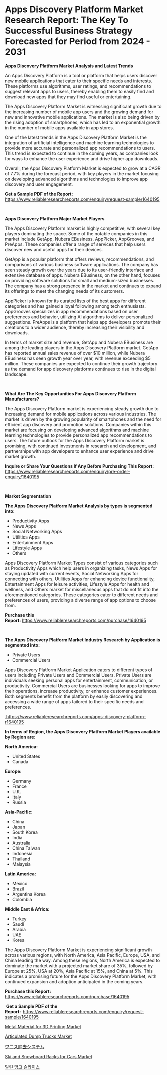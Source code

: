 <p><h1>Apps Discovery Platform Market Research Report: The Key To Successful Business Strategy Forecasted for Period from 2024 - 2031</h1></p><p><strong>Apps Discovery Platform Market Analysis and Latest Trends</strong></p>
<p><p>An Apps Discovery Platform is a tool or platform that helps users discover new mobile applications that cater to their specific needs and interests. These platforms use algorithms, user ratings, and recommendations to suggest relevant apps to users, thereby enabling them to easily find and download new apps that they may find useful or entertaining.</p><p>The Apps Discovery Platform Market is witnessing significant growth due to the increasing number of mobile app users and the growing demand for new and innovative mobile applications. The market is also being driven by the rising adoption of smartphones, which has led to an exponential growth in the number of mobile apps available in app stores.</p><p>One of the latest trends in the Apps Discovery Platform Market is the integration of artificial intelligence and machine learning technologies to provide more accurate and personalized app recommendations to users. This trend is expected to continue in the coming years, as companies look for ways to enhance the user experience and drive higher app downloads.</p><p>Overall, the Apps Discovery Platform Market is expected to grow at a CAGR of 7.7% during the forecast period, with key players in the market focusing on developing advanced algorithms and technologies to improve app discovery and user engagement.</p></p>
<p><strong>Get a Sample PDF of the Report:&nbsp;</strong> <a href="https://www.reliableresearchreports.com/enquiry/request-sample/1640195">https://www.reliableresearchreports.com/enquiry/request-sample/1640195</a></p>
<p>&nbsp;</p>
<p><strong>Apps Discovery Platform Major Market Players</strong></p>
<p><p>The Apps Discovery Platform market is highly competitive, with several key players dominating the space. Some of the notable companies in this market include GetApp, Nubera EBusiness, AppPicker, AppGrooves, and PreApps. These companies offer a range of services that help users discover new and useful apps for their devices.</p><p>GetApp is a popular platform that offers reviews, recommendations, and comparisons of various business software applications. The company has seen steady growth over the years due to its user-friendly interface and extensive database of apps. Nubera EBusiness, on the other hand, focuses on providing software solutions for small and medium-sized businesses. The company has a strong presence in the market and continues to expand its offerings to meet the changing needs of its customers.</p><p>AppPicker is known for its curated lists of the best apps for different categories and has gained a loyal following among tech enthusiasts. AppGrooves specializes in app recommendations based on user preferences and behavior, utilizing AI algorithms to deliver personalized suggestions. PreApps is a platform that helps app developers promote their creations to a wider audience, thereby increasing their visibility and downloads.</p><p>In terms of market size and revenue, GetApp and Nubera EBusiness are among the leading players in the Apps Discovery Platform market. GetApp has reported annual sales revenue of over $10 million, while Nubera EBusiness has seen growth year over year, with revenue exceeding $5 million. These companies are expected to continue their growth trajectory as the demand for app discovery platforms continues to rise in the digital landscape.</p></p>
<p>&nbsp;</p>
<p><strong>What Are The Key Opportunities For Apps Discovery Platform Manufacturers?</strong></p>
<p><p>The Apps Discovery Platform market is experiencing steady growth due to increasing demand for mobile applications across various industries. The market is driven by the growing popularity of smartphones and the need for efficient app discovery and promotion solutions. Companies within this market are focusing on developing advanced algorithms and machine learning technologies to provide personalized app recommendations to users. The future outlook for the Apps Discovery Platform market is promising, with continued investments in research and development, and partnerships with app developers to enhance user experience and drive market growth.</p></p>
<p><strong>Inquire or Share Your Questions If Any Before Purchasing This Report:</strong> <a href="https://www.reliableresearchreports.com/enquiry/pre-order-enquiry/1640195">https://www.reliableresearchreports.com/enquiry/pre-order-enquiry/1640195</a></p>
<p>&nbsp;</p>
<p><strong>Market Segmentation</strong></p>
<p><strong>The Apps Discovery Platform Market Analysis by types is segmented into:</strong></p>
<p><ul><li>Productivity Apps</li><li>News Apps</li><li>Social Networking Apps</li><li>Utilities Apps</li><li>Entertainment Apps</li><li>Lifestyle Apps</li><li>Others</li></ul></p>
<p><p>Apps Discovery Platform Market Types consist of various categories such as Productivity Apps which help users in organizing tasks, News Apps for staying updated with current events, Social Networking Apps for connecting with others, Utilities Apps for enhancing device functionality, Entertainment Apps for leisure activities, Lifestyle Apps for health and wellness, and Others market for miscellaneous apps that do not fit into the aforementioned categories. These categories cater to different needs and preferences of users, providing a diverse range of app options to choose from.</p></p>
<p><strong>Purchase this Report:&nbsp;</strong><a href="https://www.reliableresearchreports.com/purchase/1640195">https://www.reliableresearchreports.com/purchase/1640195</a></p>
<p>&nbsp;</p>
<p><strong>The Apps Discovery Platform Market Industry Research by Application is segmented into:</strong></p>
<p><ul><li>Private Users</li><li>Commercial Users</li></ul></p>
<p><p>Apps Discovery Platform Market Application caters to different types of users including Private Users and Commercial Users. Private Users are individuals seeking personal apps for entertainment, communication, or productivity. Commercial Users are businesses looking for apps to improve their operations, increase productivity, or enhance customer experiences. Both segments benefit from the platform by easily discovering and accessing a wide range of apps tailored to their specific needs and preferences.</p></p>
<p><a href="https://www.reliableresearchreports.com/apps-discovery-platform-r1640195">&nbsp;https://www.reliableresearchreports.com/apps-discovery-platform-r1640195</a></p>
<p><strong>In terms of Region, the Apps Discovery Platform Market Players available by Region are:</strong></p>
<p>
    <p> <strong> North America: </strong>
        <ul>
            <li>United States</li>
            <li>Canada</li>
        </ul>
        </p> 
    <p> <strong> Europe: </strong>
        <ul>
            <li>Germany</li>
            <li>France</li>
            <li>U.K.</li>
            <li>Italy</li>
            <li>Russia</li>
        </ul>
        </p> 
    <p> <strong> Asia-Pacific: </strong>
        <ul>
            <li>China</li>
            <li>Japan</li>
            <li>South Korea</li>
            <li>India</li>
            <li>Australia</li>
            <li>China Taiwan</li>
            <li>Indonesia</li>
            <li>Thailand</li>
            <li>Malaysia</li>
        </ul>
        </p> 
    <p> <strong> Latin America: </strong>
        <ul>
            <li>Mexico</li>
            <li>Brazil</li>
            <li>Argentina Korea</li>
            <li>Colombia</li>
        </ul>
        </p> 
    <p> <strong> Middle East & Africa: </strong>
        <ul>
            <li>Turkey</li>
            <li>Saudi</li>
            <li>Arabia</li>
            <li>UAE</li>
            <li>Korea</li>
        </ul>
    </p>
    </p>
<p><p>The Apps Discovery Platform Market is experiencing significant growth across various regions, with North America, Asia Pacific, Europe, USA, and China leading the way. Among these regions, North America is expected to dominate the market with a projected market share of 35%, followed by Europe at 25%, USA at 20%, Asia Pacific at 15%, and China at 5%. This indicates a promising future for the Apps Discovery Platform Market, with continued expansion and adoption anticipated in the coming years.</p></p>
<p><strong>Purchase this Report: </strong><a href="https://www.reliableresearchreports.com/purchase/1640195">https://www.reliableresearchreports.com/purchase/1640195</a></p>
<p>&nbsp;<strong>Get a Sample PDF of the Report:&nbsp;&nbsp;</strong><a href="https://www.reliableresearchreports.com/enquiry/request-sample/1640195">https://www.reliableresearchreports.com/enquiry/request-sample/1640195</a></p>
<p><strong></strong></p>
<p><p><a href="https://issuu.com/reportprime-2/docs/metal-material-for-3d-printing-market-size-2030.pp">Metal Material for 3D Printing Market</a></p><p><a href="https://www.linkedin.com/pulse/articulated-dump-trucks-market-comprehensive-assessment-type-pc5ye">Articulated Dump Trucks Market</a></p><p><a href="https://github.com/andrade7361/Market-Research-Report-List-1/blob/main/625485156688.md">ワニス除去システム</a></p><p><a href="https://github.com/HarmonyBogan1944/Market-Research-Report-List-1/blob/main/ski-and-snowboard-racks-for-cars-market.md">Ski and Snowboard Racks for Cars Market</a></p><p><a href="https://medium.com/@hermanokutneva7878567/%EA%B1%B4%EC%A1%B0-%EB%A7%9D%EA%B3%A0-%EC%A1%B0%EA%B0%81-%EC%8B%9C%EC%9E%A5-%EA%B7%9C%EB%AA%A8%EB%8A%94-%EA%B8%80%EB%A1%9C%EB%B2%8C-%EC%82%B0%EC%97%85%EC%97%90%EC%84%9C-%EC%B5%9C%EA%B3%A0%EC%9D%98-%EB%A7%88%EC%BC%80%ED%8C%85-%EC%B1%84%EB%84%90%EC%9D%84-%EB%82%98%ED%83%80%EB%83%85%EB%8B%88%EB%8B%A4-52b645dcebb6">말린 망고 슬라이스</a></p></p>